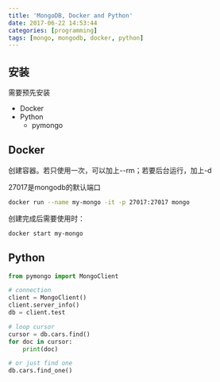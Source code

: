 ```yaml
---
title: 'MongoDB, Docker and Python'
date: 2017-06-22 14:53:44
categories: [programming]
tags: [mongo, mongodb, docker, python]
---
```


## 安装

需要预先安装

- Docker
- Python
  - pymongo

## Docker

创建容器。若只使用一次，可以加上--rm；若要后台运行，加上-d

27017是mongodb的默认端口

```Bash
docker run --name my-mongo -it -p 27017:27017 mongo
```

创建完成后需要使用时：

```Shell
docker start my-mongo
```

## Python

```python
from pymongo import MongoClient

# connection
client = MongoClient()
client.server_info()
db = client.test

# loop cursor
cursor = db.cars.find()
for doc in cursor:
    print(doc)

# or just find one
db.cars.find_one()
```